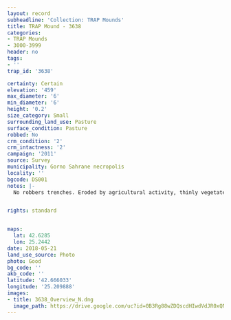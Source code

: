 ```yaml
---
layout: record
subheadline: 'Collection: TRAP Mounds'
title: TRAP Mound - 3638
categories:
- TRAP Mounds
- 3000-3999
header: no
tags:
- ''
trap_id: '3638'

certainty: Certain
elevation: '459'
max_diameter: '6'
min_diameter: '6'
height: '0.2'
size_category: Small
surrounding_land_use: Pasture
surface_condition: Pasture
robbed: No
crm_condition: '2'
crm_intactness: '2'
campaign: '2011'
source: Survey
municipality: Gorno Sahrane necropolis
locality: ''
bgcode: DS001
notes: |-
  No robbers trenches. Eroded by agricultural activity, thinly vegetated.


rights: standard


maps:
  lat: 42.6285
  lon: 25.2442
date: 2018-05-21
land_use_source: Photo
photo: Good
bg_code: ''
akb_code: ''
latitude: '42.666033'
longitude: '25.209888'
images:
- title: 3638_Overview_N.dng
  image_path: https://drive.google.com/uc?id=0B3Rg88wZDQscdHIwdVdJR0xQNGc
---
```

